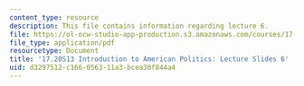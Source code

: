 ```yaml
---
content_type: resource
description: This file contains information regarding lecture 6.
file: https://ol-ocw-studio-app-production.s3.amazonaws.com/courses/17-20-introduction-to-american-politics-spring-2013/d3297512c166056311a3bcea30f844a4_MIT17_20S13_Lecture6.pdf
file_type: application/pdf
resourcetype: Document
title: '17.20S13 Introduction to American Politics: Lecture Slides 6'
uid: d3297512-c166-0563-11a3-bcea30f844a4
---
```

